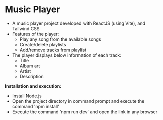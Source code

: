 # Music Player

* A music player project developed with ReactJS (using Vite), and Tailwind CSS
* Features of the player:
    - Play any song from the available songs
    - Create/delete playlists
    - Add/remove tracks from playlist
* The player displays below information of each track:
    - Title
    - Album art
    - Artist
    - Description

**Installation and execution:**

* Install Node.js
* Open the project directory in command prompt and execute the command 'npm install'
* Execute the command 'npm run dev' and open the link in any browser